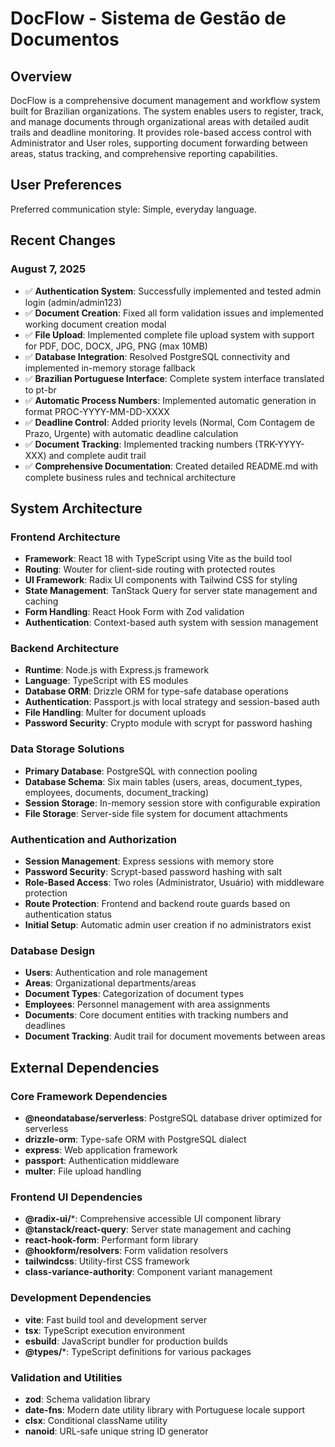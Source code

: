 # DocFlow - Sistema de Gestão de Documentos

## Overview

DocFlow is a comprehensive document management and workflow system built for Brazilian organizations. The system enables users to register, track, and manage documents through organizational areas with detailed audit trails and deadline monitoring. It provides role-based access control with Administrator and User roles, supporting document forwarding between areas, status tracking, and comprehensive reporting capabilities.

## User Preferences

Preferred communication style: Simple, everyday language.

## Recent Changes

### August 7, 2025
- ✅ **Authentication System**: Successfully implemented and tested admin login (admin/admin123)
- ✅ **Document Creation**: Fixed all form validation issues and implemented working document creation modal
- ✅ **File Upload**: Implemented complete file upload system with support for PDF, DOC, DOCX, JPG, PNG (max 10MB)
- ✅ **Database Integration**: Resolved PostgreSQL connectivity and implemented in-memory storage fallback
- ✅ **Brazilian Portuguese Interface**: Complete system interface translated to pt-br
- ✅ **Automatic Process Numbers**: Implemented automatic generation in format PROC-YYYY-MM-DD-XXXX
- ✅ **Deadline Control**: Added priority levels (Normal, Com Contagem de Prazo, Urgente) with automatic deadline calculation
- ✅ **Document Tracking**: Implemented tracking numbers (TRK-YYYY-XXX) and complete audit trail
- ✅ **Comprehensive Documentation**: Created detailed README.md with complete business rules and technical architecture

## System Architecture

### Frontend Architecture
- **Framework**: React 18 with TypeScript using Vite as the build tool
- **Routing**: Wouter for client-side routing with protected routes
- **UI Framework**: Radix UI components with Tailwind CSS for styling
- **State Management**: TanStack Query for server state management and caching
- **Form Handling**: React Hook Form with Zod validation
- **Authentication**: Context-based auth system with session management

### Backend Architecture
- **Runtime**: Node.js with Express.js framework
- **Language**: TypeScript with ES modules
- **Database ORM**: Drizzle ORM for type-safe database operations
- **Authentication**: Passport.js with local strategy and session-based auth
- **File Handling**: Multer for document uploads
- **Password Security**: Crypto module with scrypt for password hashing

### Data Storage Solutions
- **Primary Database**: PostgreSQL with connection pooling
- **Database Schema**: Six main tables (users, areas, document_types, employees, documents, document_tracking)
- **Session Storage**: In-memory session store with configurable expiration
- **File Storage**: Server-side file system for document attachments

### Authentication and Authorization
- **Session Management**: Express sessions with memory store
- **Password Security**: Scrypt-based password hashing with salt
- **Role-Based Access**: Two roles (Administrator, Usuário) with middleware protection
- **Route Protection**: Frontend and backend route guards based on authentication status
- **Initial Setup**: Automatic admin user creation if no administrators exist

### Database Design
- **Users**: Authentication and role management
- **Areas**: Organizational departments/areas
- **Document Types**: Categorization of document types
- **Employees**: Personnel management with area assignments
- **Documents**: Core document entities with tracking numbers and deadlines
- **Document Tracking**: Audit trail for document movements between areas

## External Dependencies

### Core Framework Dependencies
- **@neondatabase/serverless**: PostgreSQL database driver optimized for serverless
- **drizzle-orm**: Type-safe ORM with PostgreSQL dialect
- **express**: Web application framework
- **passport**: Authentication middleware
- **multer**: File upload handling

### Frontend UI Dependencies
- **@radix-ui/***: Comprehensive accessible UI component library
- **@tanstack/react-query**: Server state management and caching
- **react-hook-form**: Performant form library
- **@hookform/resolvers**: Form validation resolvers
- **tailwindcss**: Utility-first CSS framework
- **class-variance-authority**: Component variant management

### Development Dependencies
- **vite**: Fast build tool and development server
- **tsx**: TypeScript execution environment
- **esbuild**: JavaScript bundler for production builds
- **@types/***: TypeScript definitions for various packages

### Validation and Utilities
- **zod**: Schema validation library
- **date-fns**: Modern date utility library with Portuguese locale support
- **clsx**: Conditional className utility
- **nanoid**: URL-safe unique string ID generator